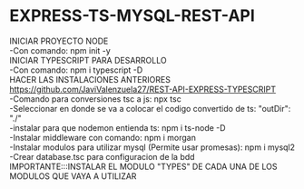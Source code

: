 # EXPRESS-TS-MYSQL-REST-API  
INICIAR PROYECTO NODE  
-Con comando: npm init -y  
INICIAR TYPESCRIPT PARA DESARROLLO  
-Con comando: npm i typescript -D  
HACER LAS INSTALACIONES ANTERIORES https://github.com/JaviValenzuela27/REST-API-EXPRESS-TYPESCRIPT  
-Comando para conversiones tsc a js: npx tsc  
-Seleccionar en donde se va a colocar el codigo convertido de ts: "outDir": "./"  
-instalar para que nodemon entienda ts: npm i ts-node -D  
-Instalar middleware con comando: npm i morgan  
-Instalar modulos para utilizar mysql (Permite usar promesas): npm i mysql2  
-Crear database.tsc para configuracion de la bdd  
IMPORTANTE:::INSTALAR EL MODULO "TYPES" DE CADA UNA DE LOS MODULOS QUE VAYA A UTILIZAR
